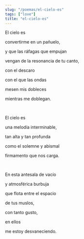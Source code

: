 ```yaml
---
slug: "/poemas/el-cielo-es"
tags: ["love"]
title: "el-cielo-es"
---
```

El cielo es

convertirme en un pañuelo,

y que las ráfagas que empujan

vengan de la resonancia de tu canto,

con el descaro

con el que las ondas

mesen mis dobleces

mientras me doblegan.

&nbsp;

El cielo es

una melodía interminable,

tan alta y tan profunda

como el solemne y abismal

firmamento que nos carga.

&nbsp;

En esta antesala de vacío

y atmosférica burbuja

que flota entre el espacio

de tus muslos,

con tanto gusto,

en ellos

me estoy desvaneciendo.